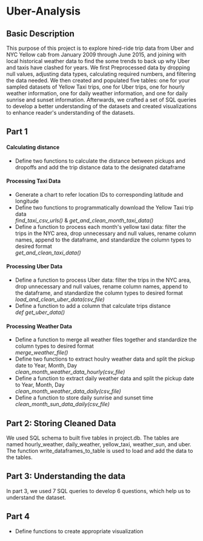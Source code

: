 # Uber-Analysis
## Basic Description
This purpose of this project is to explore hired-ride trip data from Uber and NYC Yellow cab from January 2009 through June 2015, and joining with local historical weather data to find the some trends to back up why Uber and taxis have clashed for years. We first Preprocessed data by dropping null values, adjusting data types, calculating required numbers, and filtering the data needed. We then created and populated five tables: one for your sampled datasets of Yellow Taxi trips, one for Uber trips, one for hourly weather information, one for daily weather information, and one for daily sunrise and sunset information. Afterwards, we crafted a set of SQL queries to develop a better understanding of the datasets and created visualizations to enhance reader's understanding of the datasets.


## Part 1 

#### Calculating distance
- Define two functions to calculate the distance between pickups and dropoffs and add the trip distance data to the designated dataframe

#### Processing Taxi Data
- Generate a chart to refer location IDs to corresponding latitude and longitude
- Define two functions to programmatically download the Yellow Taxi trip data <br />
  *find_taxi_csv_urls()* & *get_and_clean_month_taxi_data()* 
- Define a function to process each month's yellow taxi data: filter the trips in the NYC area, drop unnecessary and null values, rename column names, append to the dataframe, and standardize the column types to desired format <br />
  *get_and_clean_taxi_data()*

#### Processing Uber Data
- Define a function to process Uber data: filter the trips in the NYC area, drop unnecessary and null values, rename column names, append to the dataframe, and standardize the column types to desired format <br />
  *load_and_clean_uber_data(csv_file)*
- Define a function to add a column that calculate trips distance <br />
  *def get_uber_data()*
  
#### Processing Weather Data
- Define a function to merge all weather files together and standardize the column types to desired format <br />
  *merge_weather_file()*
- Define two functions to extract houlry weather data and split the pickup date to Year, Month, Day <br />
  *clean_month_weather_data_hourly(csv_file)*
- Define a function to extract daily weather data and split the pickup date to Year, Month, Day <br />
  *clean_month_weather_data_daily(csv_file)*
- Define a function to store daily sunrise and sunset time 
  *clean_month_sun_data_daily(csv_file)*
  
## Part 2: Storing Cleaned Data

We used SQL schema to built five tables in project.db. The tables are named hourly_weather, daily_weather, yellow_taxi, weather_sun, and uber. The function write_dataframes_to_table is used to load and add the data to the tables.

## Part 3: Understanding the data 

In part 3, we used 7 SQL queries to develop 6 questions, which help us to understand the dataset.
  
## Part 4
- Define functions to create appropriate visualization 
